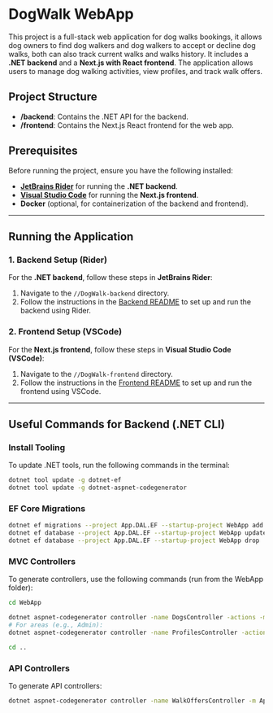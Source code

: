 # DogWalk WebApp

This project is a full-stack web application for dog walks bookings, it allows dog owners to find dog walkers and dog walkers to accept or decline dog walks, both can also track current walks and walks history. It includes a **.NET backend** and a **Next.js with React frontend**. The application allows users to manage dog walking activities, view profiles, and track walk offers.

## Project Structure

- **/backend**: Contains the .NET API for the backend.
- **/frontend**: Contains the Next.js React frontend for the web app.

## Prerequisites

Before running the project, ensure you have the following installed:

- **[JetBrains Rider](https://www.jetbrains.com/rider/)** for running the **.NET backend**.
- **[Visual Studio Code](https://code.visualstudio.com/)** for running the **Next.js frontend**.
- **Docker** (optional, for containerization of the backend and frontend).

---

## Running the Application

### 1. Backend Setup (Rider)

For the **.NET backend**, follow these steps in **JetBrains Rider**:

1. Navigate to the `//DogWalk-backend` directory.
2. Follow the instructions in the [Backend README](./DogWalk-backend/README.md) to set up and run the backend using Rider.

### 2. Frontend Setup (VSCode)

For the **Next.js frontend**, follow these steps in **Visual Studio Code (VSCode)**:

1. Navigate to the `//DogWalk-frontend` directory.
2. Follow the instructions in the [Frontend README](./DogWalk-frontend/README.md) to set up and run the frontend using VSCode.

---

## Useful Commands for Backend (.NET CLI)

### Install Tooling
To update .NET tools, run the following commands in the terminal:

```bash
dotnet tool update -g dotnet-ef
dotnet tool update -g dotnet-aspnet-codegenerator
```

### EF Core Migrations 

```bash
dotnet ef migrations --project App.DAL.EF --startup-project WebApp add FOOBAR
dotnet ef database --project App.DAL.EF --startup-project WebApp update
dotnet ef database --project App.DAL.EF --startup-project WebApp drop
```

### MVC Controllers

To generate controllers, use the following commands (run from the WebApp folder):

```bash
cd WebApp

dotnet aspnet-codegenerator controller -name DogsController -actions -m App.Domain.Dog -dc AppDbContext -outDir Controllers --useDefaultLayout --useAsyncActions --referenceScriptLibraries -f
# For areas (e.g., Admin):
dotnet aspnet-codegenerator controller -name ProfilesController -actions -m App.Domain.Profile -dc AppDbContext -outDir Areas\Admin\Controllers --useDefaultLayout --useAsyncActions --referenceScriptLibraries -f

cd ..

```

### API Controllers

To generate API controllers:

```bash
dotnet aspnet-codegenerator controller -name WalkOffersController -m App.Domain.WalkOffer -dc AppDbContext -outDir ApiControllers -api --useAsyncActions -f

```